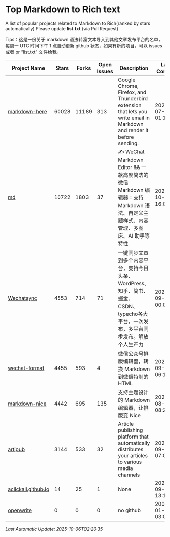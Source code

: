 # Top Markdown to Rich text
A list of popular projects related to Markdown to Rich(ranked by stars automatically)
Please update **list.txt** (via Pull Request)

Tips：这是一份关于 markdown 语法转富文本导入到其他文章发布平台的名单，每周一 UTC 时间下午 1 点自动更新 github 状态，如果有新的项目，可以 issues 或者 pr “list.txt” 文件给我。

| Project Name | Stars | Forks | Open Issues | Description | Last Commit |
| ------------ | ----- | ----- | ----------- | ----------- | ----------- |
| [markdown-here](https://github.com/adam-p/markdown-here) | 60028 | 11189 | 313 | Google Chrome, Firefox, and Thunderbird extension that lets you write email in Markdown and render it before sending. | 2025-07-10 01:17:53 |
| [md](https://github.com/doocs/md) | 10722 | 1803 | 37 | ✍ WeChat Markdown Editor && 一款高度简洁的微信 Markdown 编辑器：支持 Markdown 语法、自定义主题样式、内容管理、多图床、AI 助手等特性 | 2025-10-04 16:08:25 |
| [Wechatsync](https://github.com/wechatsync/Wechatsync) | 4553 | 714 | 71 | 一键同步文章到多个内容平台，支持今日头条、WordPress、知乎、简书、掘金、CSDN、typecho各大平台，一次发布，多平台同步发布。解放个人生产力 | 2023-09-05 00:03:46 |
| [wechat-format](https://github.com/lyricat/wechat-format) | 4455 | 593 | 4 | 微信公众号排版编辑器，转换 Markdown 到微信特制的 HTML | 2025-09-13 06:10:15 |
| [markdown-nice](https://github.com/mdnice/markdown-nice) | 4442 | 695 | 135 | 支持主题设计的 Markdown 编辑器，让排版变 Nice | 2023-08-14 08:29:38 |
| [artipub](https://github.com/crawlab-team/artipub) | 3144 | 533 | 32 | Article publishing platform that automatically distributes your articles to various media channels | 2025-09-16 07:07:53 |
| [aclickall.github.io](https://github.com/aclickall/aclickall.github.io) | 14 | 25 | 1 | None | 2024-09-09 13:14:15 |
| [openwrite](https://www.openwrite.cn/) | 0 | 0 | 0 | no github | 2006-01-02 03:04:05 |

*Last Automatic Update: 2025-10-06T02:20:35*